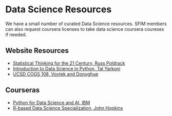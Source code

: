# Data Science Resources

We have a small number of curated Data Science resources.
SFIM members can also request coursera licenses to take data science
coursera coureses if needed.

## Website Resources
- [Statistical Thinking for the 21 Century, Russ Poldrack][poldrack]
- [Introduction to Data Science in Python, Tal Yarkoni][yarkoni]
- [UCSD COGS 108, Voytek and Donoghue][voytek]

## Courseras
- [Python for Data Science and AI, IBM][ibm]
- [R-based Data Science Specialization, John Hopkins][jhu]

[poldrack]: <https://statsthinking21.org>
[yarkoni]: <https://github.com/tyarkoni/SSI2019>
[voytek]: <https://github.com/COGS108?utm_content=buffera3cee&amp;utm_medium=social&amp;utm_source=twitter.com&amp;utm_campaign=buffer>
[ibm]: <https://www.coursera.org/learn/python-for-applied-data-science-ai>
[jhu]: <https://www.coursera.org/specializations/jhu-data-science>
